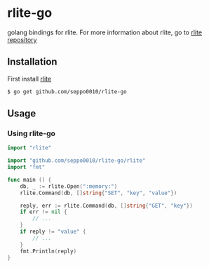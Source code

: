 # rlite-go

golang bindings for rlite. For more information about rlite, go to
[rlite repository](https://github.com/seppo0010/rlite)

## Installation

First install [rlite](https://github.com/seppo0010/rlite#installation)

```bash
$ go get github.com/seppo0010/rlite-go
```

## Usage

### Using rlite-go

```go
import "rlite"

import "github.com/seppo0010/rlite-go/rlite"
import "fmt"

func main () {
    db, _ := rlite.Open(":memory:")
    rlite.Command(db, []string{"SET", "key", "value"})

    reply, err := rlite.Command(db, []string{"GET", "key"})
    if err != nil {
        // ...
    }
    if reply != "value" {
        // ...
    }
    fmt.Println(reply)
}
```
